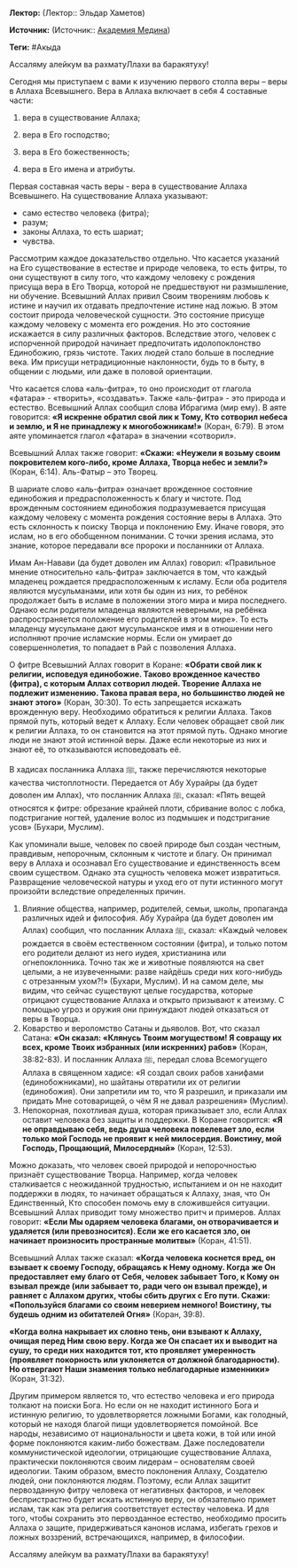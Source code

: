 **Лектор:** (Лектор:: Эльдар Хаметов)

**Источник:** (Источник:: [Академия Медина](https://web.medinaschool.org/school/))

**Теги:** #Акыда

Ассаляму алейкум ва рахматуЛлахи ва баракятуху!


Сегодня мы приступаем с вами к изучению первого столпа веры – веры в Аллаха Всевышнего. Вера в Аллаха включает в себя 4 составные части:


1) вера в существование Аллаха;


2) вера в Его господство;


3) вера в Его божественность;


4) вера в Его имена и атрибуты.


Первая составная часть веры - вера в существование Аллаха Всевышнего. На существование Аллаха указывают:


* само естество человека (фитра);
* разум;
* законы Аллаха, то есть шариат;
* чувства.


Рассмотрим каждое доказательство отдельно. Что касается указаний на Его существование в естестве и природе человека, то есть фитры, то они существуют в силу того, что каждому человеку с рождения  присуща вера в Его Творца, которой не предшествуют ни размышление, ни обучение. Всевышний Аллах привил Своим творениям любовь к истине и научил их отдавать предпочтение истине над ложью. В этом состоит природа человеческой сущности. Это состояние присуще каждому человеку с момента его рождения. Но это состояние искажается в силу различных факторов. Вследствие этого, человек с испорченной природой начинает предпочитать идолопоклонство Единобожию, грязь чистоте. Таких людей стало больше в последние века. Им присущи нетрадиционные наклонности, будь то в быту, в общении с людьми, или даже в половой ориентации.


Что касается слова «аль-фитра», то оно происходит от глагола «фатара» - «творить», «создавать». Также «аль-фитра» - это природа и естество. Всевышний Аллах сообщил слова Ибрагима (мир ему). В аяте говорится: **«Я искренне обратил свой лик к Тому, Кто сотворил небеса и землю, и Я не принадлежу к многобожникам!»** (Коран, 6:79). В этом аяте упоминается глагол «фатара» в значении «сотворил».


Всевышний Аллах также говорит: **«Скажи: «Неужели я возьму своим покровителем кого-либо, кроме Аллаха, Творца небес и земли?»** (Коран, 6:14). Аль-Фатыр – это Творец.


В шариате слово «аль-фитра» означает врожденное состояние единобожия и предрасположенность к благу и чистоте. Под врожденным состоянием единобожия подразумевается присущая каждому человеку с момента рождения состояние веры в Аллаха. Это есть склонность к поиску Творца и поклонению Ему. Иначе говоря, это ислам, но в его обобщенном понимании. С точки зрения ислама, это знание, которое передавали все пророки и посланники от Аллаха.


Имам Ан-Навави (да будет доволен им Аллах) говорил: «Правильное мнение относительно «аль-фитра» заключается в том, что каждый младенец рождается предрасположенным к исламу. Если оба родителя являются мусульманами, или хотя бы один из них, то ребёнок продолжает быть в исламе в положении этого мира и мира последнего. Однако если родители младенца являются неверными, на ребёнка распространяется положение его родителей в этом мире». То есть младенцу мусульмане дают мусульманское имя и в отношении него исполняют прочие исламские нормы. Если он умирает до совершеннолетия, то попадает в Рай с позволения Аллаха.


О фитре Всевышний Аллах говорит в Коране: **«Обрати свой лик к религии, исповедуя единобожие. Таково врожденное качество (фитра), с которым Аллах сотворил людей. Творение Аллаха не подлежит изменению. Такова правая вера, но большинство людей не знают этого»** (Коран, 30:30). То есть запрещается искажать врожденную веру. Необходимо обратиться к религии Аллаха. Таков прямой путь, который ведет к Аллаху. Если человек обращает свой лик к религии Аллаха, то он становится на этот прямой путь. Однако многие люди не знают этой истинной веры. Даже если некоторые из них и знают её, то отказываются исповедовать её.


В хадисах посланника Аллаха ﷺ, также перечисляются некоторые качества чистоплотности. Передается от Абу Хурайры (да будет доволен им Аллах), что посланник Аллаха ﷺ, сказал: «Пять вещей относятся к фитре: обрезание крайней плоти, сбривание волос с лобка, подстригание ногтей, удаление волос из подмышек и подстригание усов» (Бухари, Муслим).


Как упоминали выше, человек по своей природе был создан честным, правдивым, непорочным, склонным к чистоте и благу. Он принимал веру в Аллаха и осознавал Его существование и единственность всем своим существом. Однако эта сущность человека может извратиться. Развращение человеческой натуры и уход его от пути истинного могут произойти вследствие определенных причин.


1. Влияние общества, например, родителей, семьи, школы, пропаганда различных идей и философия. Абу Хурайра (да будет доволен им Аллах) сообщил, что посланник Аллаха ﷺ, сказал: «Каждый человек рождается в своём естественном состоянии (фитра), и только потом его родители делают из него иудея, христианина или огнепоклонника. Точно так же и животные появляются на свет целыми, а не изувеченными: разве найдёшь среди них кого-нибудь с отрезанным ухом?!» (Бухари, Муслим). И на самом деле, мы видим, что сейчас существуют целые государства, которые отрицают существование Аллаха и открыто призывают к атеизму. С помощью угроз и оружия они принуждают людей отказаться от веры в Творца.
2. Коварство и вероломство Сатаны и дьяволов. Вот, что сказал Сатана: **«Он сказал: «Клянусь Твоим могуществом! Я совращу их всех, кроме Твоих избранных (или искренних) рабов»** (Коран, 38:82-83). И посланник Аллаха ﷺ, передал слова Всемогущего Аллаха в священном хадисе: «Я создал своих рабов ханифами (единобожниками), но шайтаны отвратили их от религии (единобожия). Они запретили им то, что Я разрешил, и приказали им придать Мне сотоварищей, о чём Я не давал разрешения» (Муслим).
3. Непокорная, похотливая душа, которая приказывает зло, если Аллах оставит человека без защиты и поддержки. В Коране говорится: **«Я не оправдываю себя, ведь душа человека повелевает зло, если только мой Господь не проявит к ней милосердия. Воистину, мой Господь, Прощающий, Милосердный»** (Коран, 12:53).


Можно доказать, что человек своей природой и непорочностью признаёт существование Творца. Например, когда человек сталкивается с неожиданной трудностью, испытанием и он не находит поддержки в людях, то начинает обращаться к Аллаху, зная, что Он Единственный, Кто способен помочь ему в сложившейся ситуации. Всевышний Аллах приводит тому множество притч и примеров. Аллах говорит: **«Если Мы одаряем человека благами, он отворачивается и удаляется (или превозносится). Если же его касается зло, он начинает произносить пространные молитвы»** (Коран, 41:51).


Всевышний Аллах также сказал: **«Когда человека коснется вред, он взывает к своему Господу, обращаясь к Нему одному. Когда же Он предоставляет ему благо от Себя, человек забывает Того, к Кому он взывал прежде (или забывает то, ради чего он взывал прежде), и равняет с Аллахом других, чтобы сбить других с Его пути. Скажи: «Попользуйся благами со своим неверием немного! Воистину, ты будешь одним из обитателей Огня»** (Коран, 39:8).


**«Когда волна накрывает их словно тень, они взывают к Аллаху, очищая перед Ним свою веру. Когда же Он спасает их и выводит на сушу, то среди них находится тот, кто проявляет умеренность (проявляет покорность или уклоняется от должной благодарности). Но отвергают Наши знамения только неблагодарные изменники»** (Коран, 31:32).


Другим примером является то, что естество человека и его природа толкают на поиски Бога. Но если он не находит истинного Бога и истинную религию, то удовлетворяется ложными Богами, как голодный, который не находя благой пищи удовлетворяется помойной. Все народы, независимо от национальности и цвета кожи, в той или иной форме поклоняются каким-либо божествам. Даже последователи коммунистической идеологии, отрицающие существование Аллаха, практически поклоняются своим лидерам – основателям своей идеологии. Таким образом, вместо поклонения Аллаху, Создателю людей, они поклоняются людям. Поэтому, если Аллах защитит первозданную фитру человека от негативных факторов, и человек беспристрастно будет искать истинную веру, он обязательно примет ислам, так как эта религия соответствует естеству человека. И для того, чтобы сохранить это первозданное естество, необходимо просить Аллаха о защите, придерживаться канонов ислама, избегать грехов и ложных воззрений, встречающихся, например, в философии.


Ассаляму алейкум ва рахматуЛлахи ва баракятуху!


 

